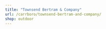 ```yaml
---
title: "Townsend Bertram & Company"
url: /carrboro/townsend-bertram-and-company/
shop: outdoor
---
```

